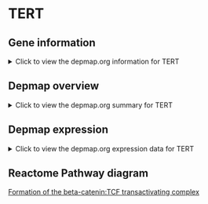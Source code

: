 <h1>TERT</h1>

<h2>Gene information</h2>
<details>
  <summary>Click to view the depmap.org information for TERT</summary>
  <iframe src="https://depmap.org/portal/gene/TERT?tab=about" style="border:none;width:100%;height:800px"></iframe>
</details>

<h2>Depmap overview</h2>
<details>
  <summary>Click to view the depmap.org summary for TERT</summary>
  <iframe src="https://depmap.org/portal/gene/TERT?tab=overview" style="border:none;width:100%;height:800px"></iframe>
</details>

<h2>Depmap expression</h2>
<details>
  <summary>Click to view the depmap.org expression data for TERT</summary>
  <iframe src="https://depmap.org/portal/gene/TERT?tab=characterization" style="border:none;width:100%;height:800px"></iframe>
</details>



<h2>Reactome Pathway diagram</h2>
<a href="https://reactome.org/PathwayBrowser/#/R-HSA-201722">Formation of the beta-catenin:TCF transactivating complex</a>



